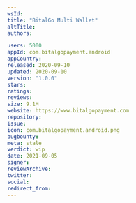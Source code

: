 ```yaml
---
wsId: 
title: "BitalGo Multi Wallet"
altTitle: 
authors:

users: 5000
appId: com.bitalgopayment.android
appCountry: 
released: 2020-09-10
updated: 2020-09-10
version: "1.0.0"
stars: 
ratings: 
reviews: 
size: 9.1M
website: https://www.bitalgopayment.com
repository: 
issue: 
icon: com.bitalgopayment.android.png
bugbounty: 
meta: stale
verdict: wip
date: 2021-09-05
signer: 
reviewArchive:
twitter: 
social:
redirect_from:
---
```


